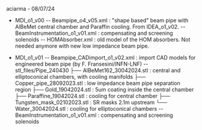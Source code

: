 aciarma - 08/07/24

- MDI_o1_v00
-- Beampipe_o4_v05.xml : "shape based" beam pipe with AlBeMet central chamber and Paraffin cooling. From IDEA_o1_v02.
-- BeamInstrumentation_o1_v01.xml : compensating and screening solenoids
-- HOMAbsorber.xml : old model of the HOM absorbers. Not needed anymore with new low impedance beam pipe.

- MDI_o1_v01
-- Beampipe_CADimport_o1_v02.xml : import CAD models for engineered beam pipe (by F. Fransesini/INFN-LNF)
-- stl_files/Pipe_240430
    ├── AlBeMet162_30042024.stl    : central and elliptoconical chambers, with cooling manifolds 
    ├── Copper_pipe_28092023.stl   : low impedance beam pipe separation region
    ├── Gold_19042024.stl          : 5um coating inside the central chamber 
    ├── Paraffine_19042024.stl     : cooling for central chamber
    ├── Tungsten_mask_02102023.stl : SR masks 2.1m upstream
    └── Water_30042024.stl         : cooling for elliptoconical chambers
-- BeamInstrumentation_o1_v01.xml : compensating and screening solenoids